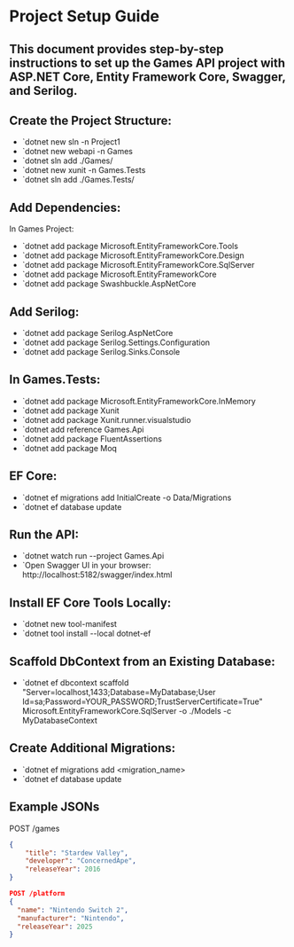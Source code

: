 # Project Setup Guide

## This document provides step-by-step instructions to set up the Games API project with ASP.NET Core, Entity Framework Core, Swagger, and Serilog.

## Create the Project Structure:
- `dotnet new sln -n Project1
- `dotnet new webapi -n Games
- `dotnet sln add ./Games/
- `dotnet new xunit -n Games.Tests
- `dotnet sln add ./Games.Tests/

## Add Dependencies:
In Games Project:
- `dotnet add package Microsoft.EntityFrameworkCore.Tools
- `dotnet add package Microsoft.EntityFrameworkCore.Design
- `dotnet add package Microsoft.EntityFrameworkCore.SqlServer
- `dotnet add package Microsoft.EntityFrameworkCore
- `dotnet add package Swashbuckle.AspNetCore

## Add Serilog:
- `dotnet add package Serilog.AspNetCore
- `dotnet add package Serilog.Settings.Configuration
- `dotnet add package Serilog.Sinks.Console

## In Games.Tests:
- `dotnet add package Microsoft.EntityFrameworkCore.InMemory
- `dotnet add package Xunit
- `dotnet add package Xunit.runner.visualstudio
- `dotnet add reference Games.Api
- `dotnet add package FluentAssertions
- `dotnet add package Moq

## EF Core:
- `dotnet ef migrations add InitialCreate -o Data/Migrations
- `dotnet ef database update

## Run the API:
- `dotnet watch run --project Games.Api
- `Open Swagger UI in your browser: http://localhost:5182/swagger/index.html

## Install EF Core Tools Locally:
- `dotnet new tool-manifest
- `dotnet tool install --local dotnet-ef

## Scaffold DbContext from an Existing Database:
- `dotnet ef dbcontext scaffold "Server=localhost,1433;Database=MyDatabase;User Id=sa;Password=YOUR_PASSWORD;TrustServerCertificate=True" Microsoft.EntityFrameworkCore.SqlServer -o ./Models -c MyDatabaseContext

## Create Additional Migrations:
- `dotnet ef migrations add <migration_name>
- `dotnet ef database update

## Example JSONs
POST /games
```json
{
    "title": "Stardew Valley",
    "developer": "ConcernedApe",
    "releaseYear": 2016
}
```
```json
POST /platform
{
  "name": "Nintendo Switch 2",
  "manufacturer": "Nintendo",
  "releaseYear": 2025
}
```